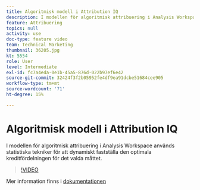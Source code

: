 ```yaml
---
title: Algoritmisk modell i Attribution IQ
description: I modellen för algoritmisk attribuering i Analysis Workspace används statistiska tekniker för att dynamiskt fastställa den optimala kreditfördelningen för det valda måttet.
feature: Attribuering
topics: null
activity: use
doc-type: feature video
team: Technical Marketing
thumbnail: 36205.jpg
kt: 5554
role: User
level: Intermediate
exl-id: fc7a4eda-0e1b-45a5-876d-022b97ef6e42
source-git-commit: 32424f3f2b05952fe4df9ea91dcbe51684cee905
workflow-type: tm+mt
source-wordcount: '71'
ht-degree: 15%

---
```


# Algoritmisk modell i Attribution IQ

I modellen för algoritmisk attribuering i Analysis Workspace används statistiska tekniker för att dynamiskt fastställa den optimala kreditfördelningen för det valda måttet.

>[!VIDEO](https://video.tv.adobe.com/v/36205/?quality=12&learn=on)

Mer information finns i [dokumentationen](https://docs.adobe.com/content/help/en/analytics/analyze/analysis-workspace/attribution/algorithmic.html)
